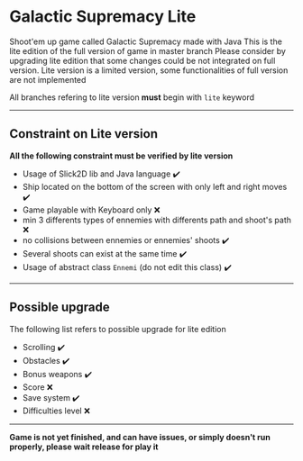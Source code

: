 # Galactic Supremacy Lite
Shoot'em up game called Galactic Supremacy made with Java
This is the lite edition of the full version of game in master branch
Please consider by upgrading lite edition that some changes could be not integrated on full version.
Lite version is a limited version, some functionalities of full version are not implemented

All branches refering to lite version **must** begin with `lite` keyword

-------------

## Constraint on Lite version
**All the following constraint must be verified by lite version**
* Usage of Slick2D lib and Java language ✔️
* Ship located on the bottom of the screen with only left and right moves ✔️
* Game playable with Keyboard only ❌
* min 3 differents types of ennemies with differents path and shoot's path ❌
* no collisions between ennemies or ennemies' shoots ✔️
* Several shoots can exist at the same time ✔️
* Usage of abstract class `Ennemi` (do not edit this class) ✔️

-----------

## Possible upgrade
The following list refers to possible upgrade for lite edition
* Scrolling ✔️
* Obstacles ✔️
* Bonus weapons ✔️
* Score ❌
* Save system ✔️
* Difficulties level ❌

-----------

__**Game is not yet finished, and can have issues, or simply doesn't run properly, please wait release for play it**__
